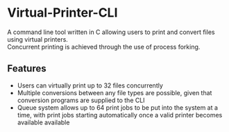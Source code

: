 # Virtual-Printer-CLI
A command line tool written in C allowing users to print and convert files using virtual printers.<br>
Concurrent printing is achieved through the use of process forking.

## Features
- Users can virtually print up to 32 files concurrently
- Multiple conversions between any file types are possible, given that conversion programs are supplied to the CLI
- Queue system allows up to 64 print jobs to be put into the system at a time, with print jobs starting automatically once a valid printer becomes available available
